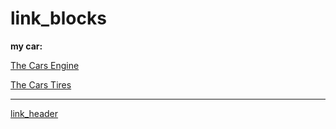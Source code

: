 # link_blocks

**my car:**

[The Cars Engine](cars.md^the-cars-engine)

[The Cars Tires](cars.md^the-cars-tire)

[](cars.md#^c98d6d)

[](cars.md#^3ebf0b)




---

[link_header](link_header.md)